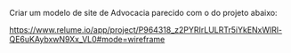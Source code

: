 Criar um modelo de site de Advocacia parecido com o do projeto abaixo:

https://www.relume.io/app/project/P964318_z2PYRIrLULRTr5iYkENxWlRl-QE6uKAybxwN9Xx_VL0#mode=wireframe

